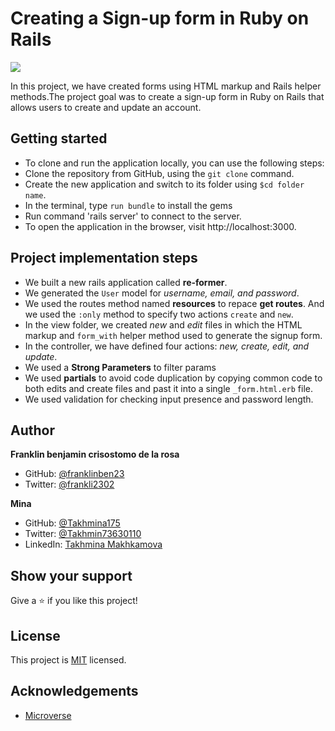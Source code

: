# Creating a Sign-up form in Ruby on Rails

![](https://img.shields.io/badge/Microverse-blueviolet)

In this project, we have created forms using HTML markup and Rails helper methods.The project goal was to create a sign-up form in Ruby on Rails that allows users to create and update an account.  

## Getting started

- To clone and run the application locally, you can use the following steps:
- Clone the repository from GitHub, using the `git clone` command.
- Create the new application and switch to its folder using `$cd folder name`.
- In the terminal, type `run bundle` to install the gems
- Run command 'rails server' to connect to the server.
- To open the application in the browser, visit http://localhost:3000.

## Project implementation steps
- We built a new rails application called **re-former**.
- We generated the `User` model for *username, email, and password*.
- We used the routes method named **resources** to repace **get routes**. And we used the `:only`  method to specify two actions   `create` and `new`.
- In the view folder, we created *new* and *edit* files in which the HTML markup and `form_with` helper method used to generate the signup form.
- In the controller, we have defined four actions: *new, create, edit, and update*.
- We used a **Strong Parameters** to filter params  
- We used **partials** to avoid code duplication by copying common code to both edits and create files and past it into a single `_form.html.erb` file.
- We used validation for checking input presence and password length. 



## Author

**Franklin benjamin crisostomo de la rosa**

- GitHub: [@franklinben23](https://github.com/franklinben23)
- Twitter: [@frankli2302](https://twitter.com/Frankli2302)

**Mina**

- GitHub: [@Takhmina175](https://github.com/Takhmina175)
- Twitter: [@Takhmin73630110](https://twitter.com/Takhmin73630110)
- LinkedIn: [Takhmina Makhkamova](https://www.linkedin.com/in/takhmina-makhkamova-7628136b/)

## Show your support

Give a ⭐️ if you like this project!

## License

This project is [MIT](./LICENSE) licensed.

## Acknowledgements

- [Microverse](https://microverse.org)
